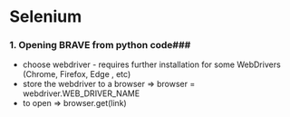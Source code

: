 # Selenium

### 1. Opening BRAVE from python code###

- choose webdriver - requires further installation for some WebDrivers (Chrome, Firefox, Edge , etc)
- store the webdriver to a browser => browser = webdriver.WEB_DRIVER_NAME
- to open => browser.get(link)
